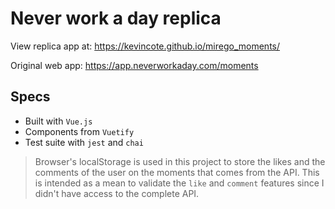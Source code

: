 # Never work a day replica
View replica app at: https://kevincote.github.io/mirego_moments/

Original web app: https://app.neverworkaday.com/moments

## Specs
 - Built with `Vue.js`
 - Components from `Vuetify`
 - Test suite with  `jest` and `chai`

> Browser's localStorage is used in this project to store the likes and the comments of the user on the moments that comes from the API. This is intended as a mean to validate the `like` and `comment` features since I didn't have access to the complete API.
